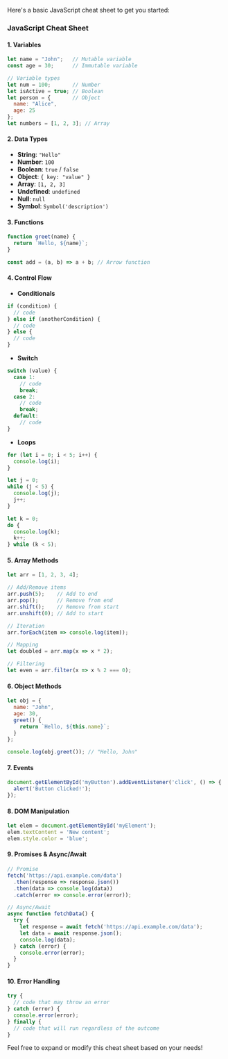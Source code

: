 Here's a basic JavaScript cheat sheet to get you started:

### **JavaScript Cheat Sheet**

#### **1. Variables**
```javascript
let name = "John";   // Mutable variable
const age = 30;      // Immutable variable

// Variable types
let num = 100;       // Number
let isActive = true; // Boolean
let person = {       // Object
  name: "Alice",
  age: 25
};
let numbers = [1, 2, 3]; // Array
```

#### **2. Data Types**
- **String**: `"Hello"`
- **Number**: `100`
- **Boolean**: `true` / `false`
- **Object**: `{ key: "value" }`
- **Array**: `[1, 2, 3]`
- **Undefined**: `undefined`
- **Null**: `null`
- **Symbol**: `Symbol('description')`

#### **3. Functions**
```javascript
function greet(name) {
  return `Hello, ${name}`;
}

const add = (a, b) => a + b; // Arrow function
```

#### **4. Control Flow**
- **Conditionals**
```javascript
if (condition) {
  // code
} else if (anotherCondition) {
  // code
} else {
  // code
}
```
- **Switch**
```javascript
switch (value) {
  case 1:
    // code
    break;
  case 2:
    // code
    break;
  default:
    // code
}
```
- **Loops**
```javascript
for (let i = 0; i < 5; i++) {
  console.log(i);
}

let j = 0;
while (j < 5) {
  console.log(j);
  j++;
}

let k = 0;
do {
  console.log(k);
  k++;
} while (k < 5);
```

#### **5. Array Methods**
```javascript
let arr = [1, 2, 3, 4];

// Add/Remove items
arr.push(5);    // Add to end
arr.pop();      // Remove from end
arr.shift();    // Remove from start
arr.unshift(0); // Add to start

// Iteration
arr.forEach(item => console.log(item));

// Mapping
let doubled = arr.map(x => x * 2);

// Filtering
let even = arr.filter(x => x % 2 === 0);
```

#### **6. Object Methods**
```javascript
let obj = {
  name: "John",
  age: 30,
  greet() {
    return `Hello, ${this.name}`;
  }
};

console.log(obj.greet()); // "Hello, John"
```

#### **7. Events**
```javascript
document.getElementById('myButton').addEventListener('click', () => {
  alert('Button clicked!');
});
```

#### **8. DOM Manipulation**
```javascript
let elem = document.getElementById('myElement');
elem.textContent = 'New content';
elem.style.color = 'blue';
```

#### **9. Promises & Async/Await**
```javascript
// Promise
fetch('https://api.example.com/data')
  .then(response => response.json())
  .then(data => console.log(data))
  .catch(error => console.error(error));

// Async/Await
async function fetchData() {
  try {
    let response = await fetch('https://api.example.com/data');
    let data = await response.json();
    console.log(data);
  } catch (error) {
    console.error(error);
  }
}
```

#### **10. Error Handling**
```javascript
try {
  // code that may throw an error
} catch (error) {
  console.error(error);
} finally {
  // code that will run regardless of the outcome
}
```

Feel free to expand or modify this cheat sheet based on your needs!
